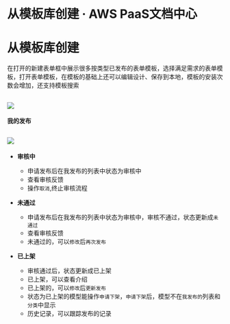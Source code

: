 # 从模板库创建 · AWS PaaS文档中心

# 从模板库创建

在打开的新建表单框中展示很多按类型已发布的表单模板，选择满足需求的表单模板，打开表单模板，在模板的基础上还可以编辑设计、保存到本地，模板的安装次数会增加，还支持模板搜索

[![](https://docs.awspaas.com/user-manual/aws-pass-console-user-manual-form-vue-64ga/create/createform3.png)](<createform3.png>)  
---  
  
**我的发布**

[![](https://docs.awspaas.com/user-manual/aws-pass-console-user-manual-form-vue-64ga/create/createform4.png)](<createform4.png>)  
---  
  
  * **审核中**

    * 申请发布后在我发布的列表中状态为审核中
    * 查看审核反馈
    * 操作`取消`,终止审核流程
  * **未通过**

    * 申请发布后在我发布的列表中状态为审核中，审核不通过，状态更新成`未通过`
    * 查看审核反馈
    * 未通过的，可以`修改`后`再次发布`

  * **已上架**

    * 审核通过后，状态更新成已上架
    * 已上架，可以查看介绍
    * 已上架的，可以`修改`后`更新发布`
    * 状态为已上架的模型能操作`申请下架`，`申请下架`后，模型不在`我发布的`列表和`分类`中显示
    * 历史记录，可以跟踪发布的记录